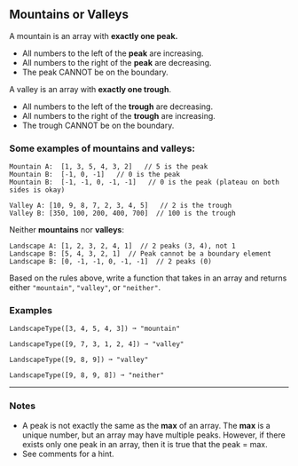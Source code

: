 ## Mountains or Valleys

A mountain is an array with **exactly one peak.**

- All numbers to the left of the **peak** are increasing.
- All numbers to the right of the **peak** are decreasing.
- The peak CANNOT be on the boundary.

A valley is an array with **exactly one trough**.

- All numbers to the left of the **trough** are decreasing.
- All numbers to the right of the **trough** are increasing.
- The trough CANNOT be on the boundary.

### Some examples of **mountains** and **valleys**:

```text
Mountain A:  [1, 3, 5, 4, 3, 2]   // 5 is the peak
Mountain B:  [-1, 0, -1]   // 0 is the peak
Mountain B:  [-1, -1, 0, -1, -1]   // 0 is the peak (plateau on both sides is okay)

Valley A: [10, 9, 8, 7, 2, 3, 4, 5]   // 2 is the trough
Valley B: [350, 100, 200, 400, 700]  // 100 is the trough
```

Neither **mountains** nor **valleys**:

```text
Landscape A: [1, 2, 3, 2, 4, 1]  // 2 peaks (3, 4), not 1
Landscape B: [5, 4, 3, 2, 1]  // Peak cannot be a boundary element
Landscape B: [0, -1, -1, 0, -1, -1]  // 2 peaks (0)
```

Based on the rules above, write a function that takes in an array and returns either `"mountain"`, `"valley"`, or `"neither"`.

### Examples

```text
LandscapeType([3, 4, 5, 4, 3]) ➞ "mountain"

LandscapeType([9, 7, 3, 1, 2, 4]) ➞ "valley"

LandscapeType([9, 8, 9]) ➞ "valley"

LandscapeType([9, 8, 9, 8]) ➞ "neither"
```

---

### Notes

- A peak is not exactly the same as the **max** of an array. The **max** is a unique number, but an array may have multiple peaks. However, if there exists only one peak in an array, then it is true that the peak = max.
- See comments for a hint.
